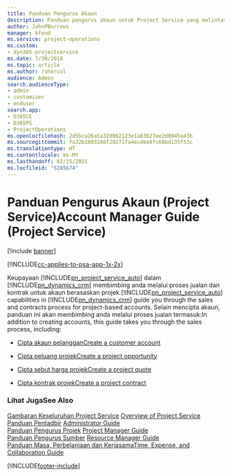 ```yaml
---
title: Panduan Pengurus Akaun
description: Panduan pengurus akaun untuk Project Service yang melintas semak proses jualan dan kontrak untuk akaun berasaskan projek
author: JohnPBurrows
manager: kfend
ms.service: project-operations
ms.custom:
- dyn365-projectservice
ms.date: 7/30/2018
ms.topic: article
ms.author: ruhercul
audience: Admin
search.audienceType:
- admin
- customizer
- enduser
search.app:
- D365CE
- D365PS
- ProjectOperations
ms.openlocfilehash: 2d5bca26a5a32d062123e1a83b27ee2d0045a43b
ms.sourcegitcommit: fa32b1893286f20271fa4ec4be8fc68bd135f53c
ms.translationtype: HT
ms.contentlocale: ms-MY
ms.lasthandoff: 02/15/2021
ms.locfileid: "5285674"
---
```

# <a name="account-manager-guide-project-service"></a><span data-ttu-id="90d1a-103">Panduan Pengurus Akaun (Project Service)</span><span class="sxs-lookup"><span data-stu-id="90d1a-103">Account Manager Guide (Project Service)</span></span>

[!include [banner](../includes/psa-now-project-operations.md)]

[!INCLUDE[cc-applies-to-psa-app-1x-2x](../includes/cc-applies-to-psa-app-1x-2x.md)]

<span data-ttu-id="90d1a-104">Keupayaan [!INCLUDE[pn_project_service_auto](../includes/pn-project-service-auto.md)] dalam [!INCLUDE[pn_dynamics_crm](../includes/pn-dynamics-crm.md)] membimbing anda melalui proses jualan dan kontrak untuk akaun berasaskan projek.</span><span class="sxs-lookup"><span data-stu-id="90d1a-104">[!INCLUDE[pn_project_service_auto](../includes/pn-project-service-auto.md)] capabilities in [!INCLUDE[pn_dynamics_crm](../includes/pn-dynamics-crm.md)] guide you through the sales and contracts process for project-based accounts.</span></span> <span data-ttu-id="90d1a-105">Selain mencipta akaun, panduan ini akan membimbing anda melalui proses jualan termasuk:</span><span class="sxs-lookup"><span data-stu-id="90d1a-105">In addition to creating accounts, this guide takes you through the sales process, including:</span></span>  
  
-   [<span data-ttu-id="90d1a-106">Cipta akaun pelanggan</span><span class="sxs-lookup"><span data-stu-id="90d1a-106">Create a customer account</span></span>](../psa/create-customer-account.md)  
  
-   [<span data-ttu-id="90d1a-107">Cipta peluang projek</span><span class="sxs-lookup"><span data-stu-id="90d1a-107">Create a project opportunity</span></span>](../psa/create-project-opportunity.md)  
  
-   [<span data-ttu-id="90d1a-108">Cipta sebut harga projek</span><span class="sxs-lookup"><span data-stu-id="90d1a-108">Create a project quote</span></span>](../psa/create-project-quote.md)  
  
-   [<span data-ttu-id="90d1a-109">Cipta kontrak projek</span><span class="sxs-lookup"><span data-stu-id="90d1a-109">Create a project contract</span></span>](../psa/create-project-contract.md)  
  
  
### <a name="see-also"></a><span data-ttu-id="90d1a-110">Lihat Juga</span><span class="sxs-lookup"><span data-stu-id="90d1a-110">See Also</span></span>  
 <span data-ttu-id="90d1a-111">[Gambaran Keseluruhan Project Service](../psa/overview.md) </span><span class="sxs-lookup"><span data-stu-id="90d1a-111">[Overview of Project Service](../psa/overview.md) </span></span>  
 <span data-ttu-id="90d1a-112">[Panduan Pentadbir](../psa/admin-guide.md) </span><span class="sxs-lookup"><span data-stu-id="90d1a-112">[Administrator Guide](../psa/admin-guide.md) </span></span>  
 <span data-ttu-id="90d1a-113">[Panduan Pengurus Projek](../psa/project-manager-guide.md) </span><span class="sxs-lookup"><span data-stu-id="90d1a-113">[Project Manager Guide](../psa/project-manager-guide.md) </span></span>  
 <span data-ttu-id="90d1a-114">[Panduan Pengurus Sumber](../psa/resource-manager-guide.md) </span><span class="sxs-lookup"><span data-stu-id="90d1a-114">[Resource Manager Guide](../psa/resource-manager-guide.md) </span></span>  
 [<span data-ttu-id="90d1a-115">Panduan Masa, Perbelanjaan dan Kerjasama</span><span class="sxs-lookup"><span data-stu-id="90d1a-115">Time, Expense, and Collaboration Guide</span></span>](../psa/time-expense-collaboration-guide.md)


[!INCLUDE[footer-include](../includes/footer-banner.md)]